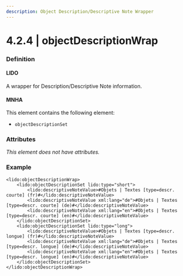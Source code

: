 ```yaml
---
description: Object Description/Descriptive Note Wrapper
---
```


# 4.2.4 | objectDescriptionWrap

### Definition

#### LIDO

A wrapper for Description/Descriptive Note information.

#### MNHA

This element contains the following element:

* `objectDescriptionSet`

### Attributes

_This element does not have attributes._

### Example

```markup
<lido:objectDescriptionWrap>
    <lido:objectDescriptionSet lido:type="short">
        <lido:descriptiveNoteValue>#Objets | Textes [type=descr. courte] (fr)#</lido:descriptiveNoteValue>
        <lido:descriptiveNoteValue xml:lang="de">#Objets | Textes [type=descr. courte] (de)#</lido:descriptiveNoteValue>
        <lido:descriptiveNoteValue xml:lang="en">#Objets | Textes [type=descr. courte] (en)#</lido:descriptiveNoteValue>
    </lido:objectDescriptionSet>
    <lido:objectDescriptionSet lido:type="long">
        <lido:descriptiveNoteValue>#Objets | Textes [type=descr. longue] (fr)#</lido:descriptiveNoteValue>
        <lido:descriptiveNoteValue xml:lang="de">#Objets | Textes [type=descr. longue] (de)#</lido:descriptiveNoteValue>
        <lido:descriptiveNoteValue xml:lang="en">#Objets | Textes [type=descr. longue] (en)#</lido:descriptiveNoteValue>
    </lido:objectDescriptionSet>
</lido:objectDescriptionWrap>
```
